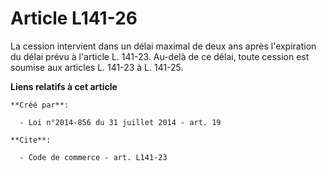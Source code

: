 # Article L141-26

La cession intervient dans un délai maximal de deux ans après l'expiration du délai prévu à l'article L. 141-23. Au-delà de
ce délai, toute cession est soumise aux articles L. 141-23 à L. 141-25.

**Liens relatifs à cet article**

	**Créé par**:

	  - Loi n°2014-856 du 31 juillet 2014 - art. 19

	**Cite**:

	  - Code de commerce - art. L141-23
